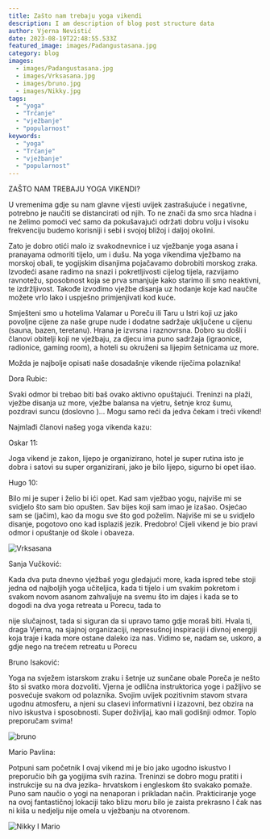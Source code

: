 ```yaml
---
title: Zašto nam trebaju yoga vikendi
description: I am description of blog post structure data
author: Vjerna Nevistić
date: 2023-08-19T22:48:55.533Z
featured_image: images/Padangustasana.jpg
category: blog
images:
  - images/Padangustasana.jpg
  - images/Vrksasana.jpg
  - images/bruno.jpg
  - images/Nikky.jpg
tags:
  - "yoga"
  - "Trčanje"
  - "vježbanje"
  - "popularnost"
keywords:
  - "yoga"
  - "Trčanje"
  - "vježbanje"
  - "popularnost"
---
```


ZAŠTO NAM TREBAJU YOGA VIKENDI?

U vremenima gdje su nam glavne vijesti uvijek zastrašujuće i negativne, potrebno je naučiti se distancirati od njih. To ne znači da smo srca hladna i ne želimo pomoći već samo da pokušavajući održati dobru volju i visoku frekvenciju budemo korisniji i sebi i svojoj bližoj i daljoj okolini.

Zato je dobro otići malo iz svakodnevnice i uz vježbanje yoga asana i pranayama odmoriti tijelo, um i dušu. Na yoga vikendima vježbamo na morskoj obali, te yogijskim disanjima pojačavamo dobrobiti morskog zraka. Izvodeći asane radimo na snazi i pokretljivosti cijelog tijela, razvijamo ravnotežu, sposobnost koja se prva smanjuje kako starimo ili smo neaktivni, te izdržljivost. Takođe izvodimo vježbe disanja uz hodanje koje kad naučite možete vrlo lako i uspješno primjenjivati kod kuće.

Smješteni smo u hotelima Valamar u Poreču ili Taru u Istri koji uz jako povoljne cijene za naše grupe nude i dodatne sadržaje uključene u cijenu (sauna, bazen, teretanu). Hrana je izvrsna i raznovrsna. Dobro su došli i članovi obitelji koji ne vježbaju, za djecu ima puno sadržaja (igraonice, radionice, gaming room), a hoteli su okruženi sa lijepim šetnicama uz more.

Možda je najbolje opisati naše dosadašnje vikende riječima polaznika!

Dora Rubic:

Svaki odmor bi trebao biti baš ovako aktivno opuštajući. Treninzi na plaži, vježbe disanja uz more, vježbe balansa na vjetru, šetnje kroz šumu, pozdravi suncu (doslovno )... Mogu samo reći da jedva čekam i treći vikend!

Najmlađi članovi našeg yoga vikenda kazu:

Oskar 11:

Joga vikend je zakon, lijepo je organizirano, hotel je super rutina isto je dobra i satovi su super organizirani, jako je bilo lijepo, sigurno bi opet išao.

Hugo 10:

Bilo mi je super i želio bi ići opet. Kad sam vježbao yogu, najviše mi se svidjelo što sam bio opušten. Sav bijes koji sam imao je izašao. Osjećao sam se (jačim), kao da mogu sve što god poželim. Najviše mi se u svidjelo disanje, pogotovo ono kad isplaziš jezik. Predobro! Cijeli vikend je bio pravi odmor i opuštanje od škole i obaveza.

![Vrksasana](/images/Vrksasana.jpg "Vrksasana")

Sanja Vučković:

Kada dva puta dnevno vježbaš yogu gledajući more, kada ispred tebe stoji jedna od najboljih yoga učiteljica, kada ti tijelo i um svakim pokretom i svakom novom asanom zahvaljuje na svemu što im dajes i kada se to dogodi na dva yoga retreata u Porecu, tada to

nije slučajnost, tada si siguran da si upravo tamo gdje moraš biti. Hvala ti, draga Vjerna, na sjajnoj organizaciji, nepresušnoj inspiraciji i divnoj energiji koja traje i kada more ostane daleko iza nas. Vidimo se, nadam se, uskoro, a gdje nego na trećem retreatu u Porecu

Bruno Isaković:

Yoga na svježem istarskom zraku i šetnje uz sunčane obale Poreča je nešto što si svatko mora dozvoliti. Vjerna je odlična instruktorica yoge i pažljivo se posvećuje svakom od polaznika. Svojim uvijek pozitivnim stavom stvara ugodnu atmosferu, a njeni su clasevi informativni i izazovni, bez obzira na nivo iskustva i sposobnosti. Super doživljaj, kao mali godišnji odmor. Toplo preporučam svima!

![bruno](/images/bruno.jpg "bruno")

Mario Pavlina:

Potpuni sam početnik I ovaj vikend mi je bio jako ugodno iskustvo I preporučio bih ga yogijima svih razina. Treninzi se dobro mogu pratiti i instrukcije su na dva jezika- hrvatskom i engleskom što svakako pomaže. Puno sam naučio o yogi na nenaporan i prikladan način. Prakticiranje yoge na ovoj fantastičnoj lokaciji tako blizu moru bilo je zaista prekrasno I čak nas ni kiša u nedjelju nije omela u vježbanju na otvorenom.

![Nikky I Mario](/images/Nikky.jpg "Nikky I Mario")
